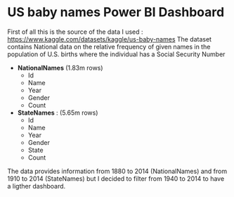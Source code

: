 # US baby names Power BI Dashboard
First of all this is the source of the data I used : https://www.kaggle.com/datasets/kaggle/us-baby-names
The dataset contains National data on the relative frequency of given names in the population of U.S. births where the individual has a Social Security Number 

- **NationalNames**  (1.83m rows)
   - Id
   - Name
   - Year
   - Gender
   - Count
- **StateNames** :  (5.65m rows) 
   - Id
   - Name
   - Year
   - Gender
   - State
   - Count

The data provides information from 1880 to 2014 (NationalNames) and from 1910 to 2014 (StateNames) but I decided to filter from 1940 to 2014 to have a ligther dashboard. 

